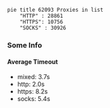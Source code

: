
```mermaid
pie title 62093 Proxies in list
    "HTTP" : 28861
    "HTTPS": 10756
    "SOCKS" : 30926
```

### Some Info
#### Average Timeout

- mixed: 3.7s
- http: 2.0s
- https: 8.2s
- socks: 5.4s